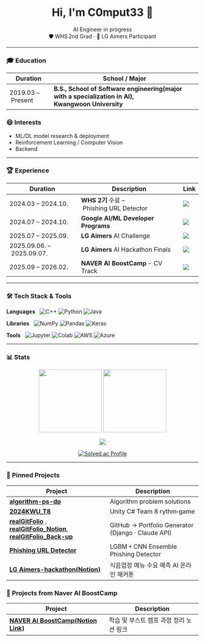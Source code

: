 <h1 align="center">Hi, I'm C0mput33  👋 <span style="color:#ff9100"></span></h1>
<p align="center">
  AI Engineer in progress <br>
  🛡 WHS 2nd Grad · 🥇 LG Aimers Participant
</p>


---

### 🎓 Education
| Duration | School / Major |
|------|-------------|
| 2019.03 – Present | **B.S., School of Software engineering(major with a specialization in AI), Kwangwoon University** |


### 😄 Interests
- ML/DL model research & deployment
- Reinforcement Learning / Computer Vision
- Backend


---

### 🏆 Experience

| Duration | Description | Link |
| ---- | ---- | ---- |
| 2024.03 – 2024.10. | **WHS 2기** 수료 – Phishing URL Detector | <a href="https://whitehatschool.kr/home/kor/M459864420/contents.do?"><img src="https://img.shields.io/badge/Introduction-Link-blueviolet?style=flat-square"/></a> |
| 2024.07 – 2024.10. | **Google AI/ML Developer Programs** | <a href="https://rsvp.withgoogle.com/events/google-machine-learning-bootcamp-kr-2024/home"><img src="https://img.shields.io/badge/Introduction-Link-blueviolet?style=flat-square"/></a> |
| 2025.07 – 2025.09. | **LG Aimers** AI Challenge | <a href="https://lgaimers.ai/"><img src="https://img.shields.io/badge/Introduction-Link-critical?style=flat-square"/></a> |
| 2025.09.06. – 2025.09.07. | **LG Aimers** AI Hackathon Finals | <a href="https://lgaimers.ai/"><img src="https://cm.asiae.co.kr/article/2025090711421962528?fbclid=PAQ0xDSwMqKOJleHRuA2FlbQIxMQABp1Hj16olUn679l8hd05RIgIMsVt3GvgLIdRPBNe_cxBwBD1hR3o-W4rk7Mi5_aem_QMKwkoR67hIpureT_M22sQ"/></a> |
| 2025.09 – 2026.02. | **NAVER AI BoostCamp** - CV Track | <a href="https://boostcamp.connect.or.kr/program_ai.html"><img src="https://img.shields.io/badge/Introduction-Link-critical?style=flat-square"/></a> |
---

### 🛠 Tech Stack & Tools

**Languages**   ![C++](https://img.shields.io/badge/C%2B%2B-00599C?logo=c%2B%2B&logoColor=white) ![Python](https://img.shields.io/badge/Python-3776AB?logo=python&logoColor=white) ![Java](https://img.shields.io/badge/Java-007396?logo=java&logoColor=white)

**Libraries**   ![NumPy](https://img.shields.io/badge/NumPy-013243?logo=numpy&logoColor=white) ![Pandas](https://img.shields.io/badge/Pandas-150458?logo=pandas&logoColor=white) ![Keras](https://img.shields.io/badge/Keras-D00000?logo=keras&logoColor=white)

**Tools**   ![Jupyter](https://img.shields.io/badge/Jupyter-F37626?logo=jupyter&logoColor=white) ![Colab](https://img.shields.io/badge/Colab-F9AB00?logo=googlecolab&logoColor=white) ![AWS](https://img.shields.io/badge/AWS-232F3E?logo=amazonaws&logoColor=white) ![Azure](https://img.shields.io/badge/Azure-0078D4?logo=microsoftazure&logoColor=white)

---

### 📊 Stats
<p align="center">
  <img src="https://github-readme-stats.vercel.app/api?username=C0mput33&show_icons=true&theme=tokyonight&count_private=true" height="165"/>
  <img src="https://github-readme-stats.vercel.app/api/top-langs/?username=C0mput33&layout=compact&theme=tokyonight" height="165"/>
</p>
<p align="center">
  <img src="https://komarev.com/ghpvc/?username=C0mput33&style=flat-square"/>
</p>


<p align="center">
  <a href="https://solved.ac/tmdnlffh">
    <img src="http://mazassumnida.wtf/api/v2/generate_badge?boj=tmdnlffh" alt="Solved.ac Profile"/>
  </a>
</p>


---


### 🚀 Pinned Projects
| Project | Description |
| --- | --- |
| **[algorithm-ps-dp](https://github.com/C0mput33/algorithm-ps-dp)** | Algorithm problem solutions |
| **[2024KWU_T8](https://github.com/winstone300/2024KWU_T8)** | Unity C# Team 8 rythm‑game |
| **[realGitFolio](https://github.com/KWCapstoneGitFolio/realGitFolio)** ,  **[realGitFolio_Notion](https://www.notion.so/GitFolio-1baee81117f1809fb086d04a5f916e81?source=copy_link)**,  **[realGitFolio_Back-up](https://github.com/C0mput33/realGitFolio)**  | GitHub → Portfolio Generator (Django · Claude API) |
| **[Phishing URL Detector](https://github.com/C0mput33/whs-phishing-detector)** | LGBM + CNN Ensemble Phishing Detector |
| **[LG Aimers-hackathon(Notion)](https://www.notion.so/LG-Aimers-25-07-249343c769b28046b855edc1d849d9cd?source=copy_link)** | 식음업장 메뉴 수요 예측 AI 온라인 해커톤 |

### 🚀 Projects from Naver AI BoostCamp
| Project | Description |
| --- | --- |
| **[NAVER AI BoostCamp(Notion Link)](https://www.notion.so/AI-Tech-8-249f11752bf180c6b326f1ff1d12c687?source=copy_link)** | 학습 및 부스트 캠프 과정 정리 노션 링크 |


